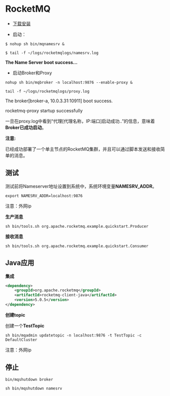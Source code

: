 # RocketMQ

+ [下载安装](https://rocketmq.apache.org/docs/quickStart/01quickstart)

+ 启动：
```shell
$ nohup sh bin/mqnamesrv &

$ tail -f ~/logs/rocketmqlogs/namesrv.log
```
**The Name Server boot success...**

+ 启动Broker和Proxy

```shell
nohup sh bin/mqbroker -n localhost:9876 --enable-proxy &

tail -f ~/logs/rocketmqlogs/proxy.log 
```
The broker[broker-a, 10.0.3.31:10911] boot success. 

rocketmq-proxy startup successfully

一旦在proxy.log中看到“代理[代理名称，IP:端口]启动成功..”的信息，意味着**Broker已成功启动**。

**注意:**

已经成功部署了一个单主节点的RocketMQ集群，并且可以通过脚本发送和接收简单的消息。

## 测试
测试前将Nameserver地址设置到系统中，系统环境变量**NAMESRV_ADDR**。

```shell
export NAMESRV_ADDR=localhost:9876
```
注意：外网ip

**生产消息**

```shell
sh bin/tools.sh org.apache.rocketmq.example.quickstart.Producer
```

**接收消息**
```shell
sh bin/tools.sh org.apache.rocketmq.example.quickstart.Consumer
```

## Java应用

**集成**
```xml
<dependency>
    <groupId>org.apache.rocketmq</groupId>
    <artifactId>rocketmq-client-java</artifactId>
    <version>5.0.5</version>
</dependency>
```
**创建topic**

创建一个**TestTopic**
```shell
sh bin/mqadmin updatetopic -n localhost:9876 -t TestTopic -c DefaultCluster
```
注意：外网ip

## 停止

```shell
bin/mqshutdown broker

sh bin/mqshutdown namesrv
```